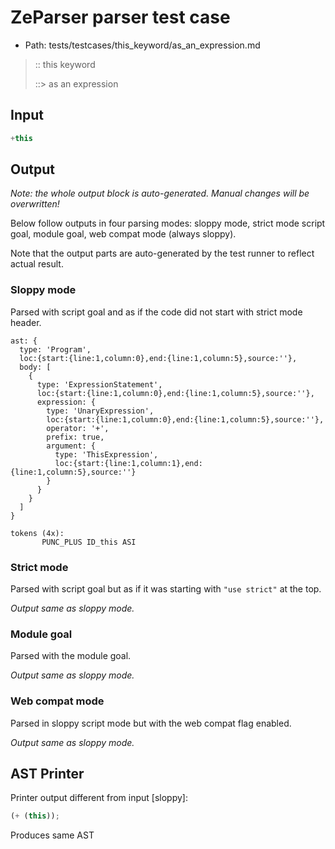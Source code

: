 # ZeParser parser test case

- Path: tests/testcases/this_keyword/as_an_expression.md

> :: this keyword
>
> ::> as an expression

## Input

`````js
+this
`````

## Output

_Note: the whole output block is auto-generated. Manual changes will be overwritten!_

Below follow outputs in four parsing modes: sloppy mode, strict mode script goal, module goal, web compat mode (always sloppy).

Note that the output parts are auto-generated by the test runner to reflect actual result.

### Sloppy mode

Parsed with script goal and as if the code did not start with strict mode header.

`````
ast: {
  type: 'Program',
  loc:{start:{line:1,column:0},end:{line:1,column:5},source:''},
  body: [
    {
      type: 'ExpressionStatement',
      loc:{start:{line:1,column:0},end:{line:1,column:5},source:''},
      expression: {
        type: 'UnaryExpression',
        loc:{start:{line:1,column:0},end:{line:1,column:5},source:''},
        operator: '+',
        prefix: true,
        argument: {
          type: 'ThisExpression',
          loc:{start:{line:1,column:1},end:{line:1,column:5},source:''}
        }
      }
    }
  ]
}

tokens (4x):
       PUNC_PLUS ID_this ASI
`````

### Strict mode

Parsed with script goal but as if it was starting with `"use strict"` at the top.

_Output same as sloppy mode._

### Module goal

Parsed with the module goal.

_Output same as sloppy mode._

### Web compat mode

Parsed in sloppy script mode but with the web compat flag enabled.

_Output same as sloppy mode._

## AST Printer

Printer output different from input [sloppy]:

````js
(+ (this));
````

Produces same AST
